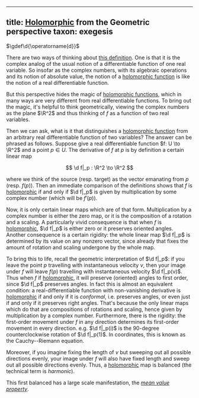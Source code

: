 
---
title: [Holomorphic](./rmsf-1200.md) from the Geometric perspective
taxon: exegesis
---

$\gdef\d{\operatorname{d}}$

[holomorphic]: ./rmsf-1200.md

There are two ways of thinking about [this definition][holomorphic]. One is that it is the complex analog of the usual notion of a differentiable function of one real variable. So insofar as the complex numbers, with its algebraic operations and its notion of absolute value, the notion of a [holomorphic function][holomorphic] is like the notion of a real differentiable function. 

But this perspective hides the magic of [holomorphic functions][holomorphic], which in many ways are very different from real differentiable functions. To bring out the magic, it's helpful to think geometrically, viewing the complex numbers as the plane $\R^2$ and thus thinking of $f$ as a function of two real variables. 

Then we can ask, what is it that distinguishes a [holomorphic function][holomorphic] from an arbitrary real differentiable function of two variables? The answer can be phrased as follows. Suppose give a real differentiable function $f: U \to \R^2$ and a point $p \in U$. The derivative of $f$ at $p$ is by definition a certain linear map

$$ \d f|_p : \R^2 \to \R^2 $$

where we think of the source (resp. target) as the vector emanating from $p$ (resp. $f(p)$). Then an immediate comparison of the definitions shows that $f$ is [holomorphic][holomorphic] if and only if $\d f|_p$ is given by multiplication by some complex number (which will be $f'(p)$). 

Now, it is only certain linear maps which are of that form. Multiplication by a complex number is either the zero map, or it is the composition of a rotation and a scaling. A particularly vivid consequence is that when $f$ is [holomorphic][holomorphic], $\d f|_p$ is either zero or it preserves oriented angles. Another consequence is a certain rigidity: the whole linear map $\d f|_p$ is determined by its value on any nonzero vector, since already that fixes the amount of rotation and scaling undergone by the whole map.  

To bring this to life, recall the geometric interpretation of $\d f|_p$: if you leave the point $p$ travelling with instantaneous velocity $v$, then your image under $f$ will leave $f(p)$ travelling with instantaneous velocity $\d f|_p(v)$. Thus when $f$ if [holomorphic][holomorphic], it will preserve (oriented) angles to first order, since $\d f|_p$ preserves angles. In fact this is almost an equivalent condition: a real-differentiable function with non-vanishing derivative is [holomorphic][holomorphic] if and only if it is _conformal_, i.e. preserves angles, or even just if and only if it preserves right angles. That's because the only linear maps which do that are compositions of rotations and scaling, hence given by multiplication by a complex number. Furthermore, there is the rigidity: the first-order movement under $f$ in any direction determines its first-order movement in every direction. e.g. $\d f|_p(i)$ is the $90$-degree counterclockwise rotation of $\d f|_p(1)$. In coordinates, this is known as the Cauchy--Riemann equation.  

Moreover, if you imagine fixing the length of $v$ but sweeping out all possible directions evenly, your image under $f$ will also have fixed length and sweep out all possible directions evenly. Thus, a [holomorphic][holomorphic] map is balanced (the technical term is _harmonic_). 

This first balanced has a large scale manifestation, the [_mean value property_](./rmsf-1300.md). 
